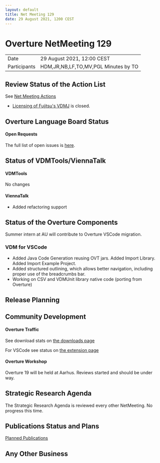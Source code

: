 ```yaml
---
layout: default
title: Net Meeting 129
date: 29 August 2021, 1200 CEST
---
```


<script src="https://code.jquery.com/jquery-1.11.1.min.js">
</script>
<script src="/javascripts/edit.js"></script>
<script>setEditButonNm();</script>

# Overture NetMeeting 129

|||
|---|---|
| Date | 29 August 2021, 12:00 CEST |
| Participants | HDM,JR,NB,LF,TO,MV,PGL Minutes by TO  |


## Review Status of the Action List

See [Net Meeting Actions](https://github.com/overturetool/overturetool.github.io/issues?q=is%3Aopen+is%3Aissue+label%3A%22action+net-meeting%22)

* [Licensing of Fujitsu's VDMJ](https://github.com/overturetool/overturetool.github.io/issues/32) is closed.


## Overture Language Board Status

#### Open Requests

The full list of open issues is [here](https://github.com/overturetool/language/issues).


## Status of VDMTools/ViennaTalk

#### VDMTools

No changes

#### ViennaTalk

* Added refactoring support

##  Status of the Overture Components

Summer intern at AU will contribute to Overture VSCode migration.

### VDM for VSCode

* Added Java Code Generation reusing OVT jars. Added Import Library. Added Import Example Project. 
* Added structured outlining, which allows better navigation, including proper use of the breadcrumbs bar.
* Working on CSV and VDMUnit library native code (porting from Overture)

##  Release Planning


##  Community Development

#### Overture Traffic

See download stats on [the downloads page](https://www.overturetool.org/download/)

For VSCode see status on [the extension page](https://marketplace.visualstudio.com/items?itemName=jonaskrask.vdm-vscode)

#### Overture Workshop

Overture 19 will be held at Aarhus.
Reviews started and should be under way.

##  Strategic Research Agenda

The Strategic Research Agenda is reviewed every other NetMeeting. No progress this time.


##  Publications Status and Plans

[Planned Publications](https://www.overturetool.org/publications/PlannedPublications.html)

##  Any Other Business


